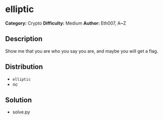 # elliptic
**Category:** Crypto
**Difficulty:** Medium
**Author:** Eth007, A~Z

## Description

Show me that you are who you say you are, and maybe you will get a flag.

## Distribution

- `elliptic`
- nc

## Solution

- solve.py
